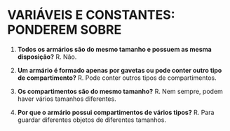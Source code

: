 # VARIÁVEIS E CONSTANTES: PONDEREM SOBRE

1. **Todos os armários são do mesmo tamanho e possuem as mesma disposição?**
R. Não.

3. **Um armário é formado apenas por gavetas ou pode conter outro tipo de compartimento?**
R. Pode conter outros tipos de compartimentos.

5. **Os compartimentos são do mesmo tamanho?**
R. Nem sempre, podem haver vários tamanhos diferentes.

7. **Por que o armário possui compartimentos de vários tipos?**
R. Para guardar diferentes objetos de diferentes tamanhos.
